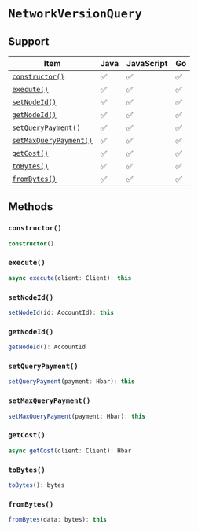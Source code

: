 # `NetworkVersionQuery`

## Support

| Item | Java | JavaScript | Go
| - | - | - | - |
| [`constructor()`](#constructor) | ✅ | ✅ | ✅
| [`execute()`](#execute) | ✅ | ✅ | ✅
| [`setNodeId()`](#setnodeid) | ✅ | ✅ | ✅
| [`getNodeId()`](#getnodeid) | ✅ | ✅ | ✅
| [`setQueryPayment()`](#setquerypayment) | ✅ | ✅ | ✅
| [`setMaxQueryPayment()`](#setmaxquerypayment) | ✅ | ✅ | ✅
| [`getCost()`](#getcost) | ✅ | ✅ | ✅
| [`toBytes()`](#tobytes) | ✅ | ✅ | ✅
| [`fromBytes()`](#frombytes) | ✅ | ✅ | ✅

## Methods

### `constructor()`

```typescript
constructor()
```

### `execute()`

```typescript
async execute(client: Client): this
```

### `setNodeId()`

```typescript
setNodeId(id: AccountId): this
```

### `getNodeId()`

```typescript
getNodeId(): AccountId
```

### `setQueryPayment()`

```typescript
setQueryPayment(payment: Hbar): this
```

### `setMaxQueryPayment()`

```typescript
setMaxQueryPayment(payment: Hbar): this
```

### `getCost()`

```typescript
async getCost(client: Client): Hbar
```

### `toBytes()`

```typescript
toBytes(): bytes
```

### `fromBytes()`

```typescript
fromBytes(data: bytes): this
```
